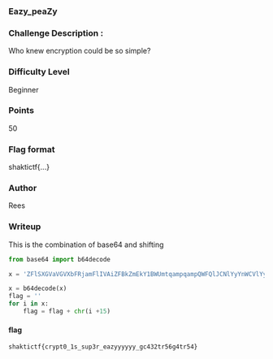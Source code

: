 ### Eazy_peaZy
### Challenge Description :
Who knew encryption could be so simple?



### Difficulty Level
Beginner

### Points
50
 
### Flag format 
shaktictf{...}

### Author
Rees

### Writeup
This is the combination of base64 and shifting

```python
from base64 import b64decode

x = 'ZFlSXGVaVGVXbFRjamFlIVAiZFBkZmEkY1BWUmtqampqampQWFQlJCNlYyYnWCVlYyYlbg=='

x = b64decode(x)
flag = ''
for i in x:
    flag = flag + chr(i +15)

```
#### flag 
`shaktictf{crypt0_1s_sup3r_eazyyyyyy_gc432tr56g4tr54}`

